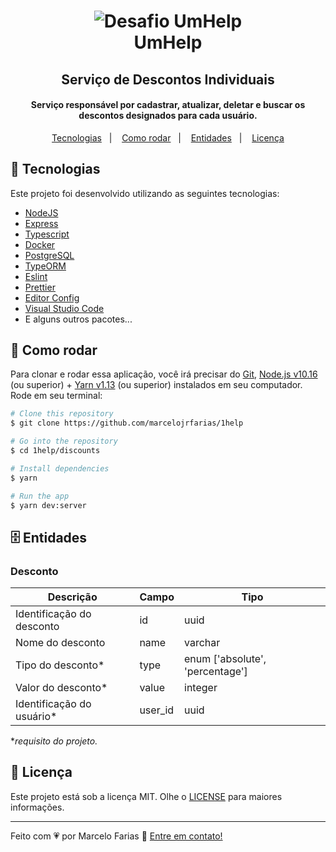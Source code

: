 <h1 align="center">
    <img alt="Desafio UmHelp" src="https://res.cloudinary.com/marcelojrfarias/image/upload/v1589133507/1help_vfpr84.jpg" />
    <br>
    UmHelp
</h1>
<h2 align="center">
    Serviço de Descontos Individuais
</h2>
<h4 align="center">
  Serviço responsável por cadastrar, atualizar, deletar e buscar os descontos designados para cada usuário.
</h4>

<p align="center">
  <a href="#toolbox-tecnologias">Tecnologias</a>&nbsp;&nbsp;&nbsp;|&nbsp;&nbsp;&nbsp;
  <a href="#rocket-como-rodar">Como rodar</a>&nbsp;&nbsp;&nbsp;|&nbsp;&nbsp;&nbsp;
  <a href="#filecabinet-entidades">Entidades</a>&nbsp;&nbsp;&nbsp;|&nbsp;&nbsp;&nbsp;
  <a href="#memo-licença">Licença</a>
</p>

## :toolbox: Tecnologias

Este projeto foi desenvolvido utilizando as seguintes tecnologias:
- [NodeJS][nodejs]
- [Express][express]
- [Typescript][typescript]
- [Docker][docker]
- [PostgreSQL][postgresql]
- [TypeORM][typeorm]
- [Eslint][eslint]
- [Prettier][prettier]
- [Editor Config][editor-config]
- [Visual Studio Code][vscode]
- E alguns outros pacotes...

## :rocket: Como rodar

Para clonar e rodar essa aplicação, você irá precisar do [Git][git], [Node.js v10.16][nodejs] (ou superior) + [Yarn v1.13][yarn] (ou superior) instalados em seu computador. Rode em seu terminal:

```bash
# Clone this repository
$ git clone https://github.com/marcelojrfarias/1help

# Go into the repository
$ cd 1help/discounts

# Install dependencies
$ yarn

# Run the app
$ yarn dev:server
```

## :file_cabinet: Entidades
### Desconto
| Descrição                 | Campo   | Tipo                            |
|---------------------------|---------|---------------------------------|
| Identificação do desconto | id      | uuid                            |
| Nome do desconto          | name    | varchar                         |
| Tipo do desconto*         | type    | enum ['absolute', 'percentage'] |
| Valor do desconto*        | value   | integer                         |
| Identificação do usuário* | user_id | uuid                            |

**requisito do projeto.*

## :memo: Licença
Este projeto está sob a licença MIT. Olhe o [LICENSE](https://github.com/marcelojrfarias/1help/blob/master/LICENSE) para maiores informações.

---

Feito com 💗 por Marcelo Farias 👋 [Entre em contato!](https://www.linkedin.com/in/marcelojrfarias/)

[nodejs]: https://nodejs.org/
[gostack]: https://rocketseat.com.br/bootcamp
[express]: https://expressjs.com/
[git]: https://git-scm.com
[yarn]: https://yarnpkg.com/
[vscode]: https://code.visualstudio.com/
[axios]: https://github.com/axios/axios
[reactjs]: https://reactjs.org/
[react-native]: https://reactnative.dev/
[editor-config]: https://editorconfig.org/
[typescript]: https://www.typescriptlang.org/
[eslint]: https://eslint.org/
[prettier]: https://prettier.io/
[typeorm]: https://typeorm.io/
[docker]: https://www.docker.com/
[postgresql]: https://www.postgresql.org/
